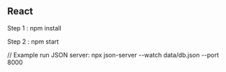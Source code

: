 ## React

Step 1 : npm install

Step 2 : npm start

// Example run JSON server: npx json-server --watch data/db.json --port 8000
